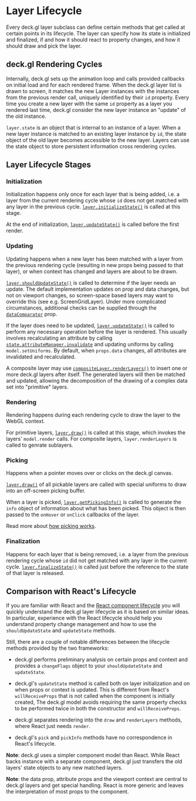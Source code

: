# Layer Lifecycle

Every deck.gl layer subclass can define certain methods that get called
at certain points in its lifecycle. The layer can specify how its state
is initialized and finalized, if and how it should react to property changes,
and how it should draw and pick the layer.


## deck.gl Rendering Cycles

Internally, deck.gl sets up the animation loop and calls provided
callbacks on initial load and for each rendered frame.
When the deck.gl layer list is drawn to screen, it matches the new Layer
instances with the instances from the previous render call, uniquely identified
by their `id` property.
Every time you create a new layer with the same `id` property as a layer you
rendered last time, deck.gl consider the new layer instance an "update" of the
old instance.

`layer.state` is an object that is internal to an instance of a layer.
When a new layer instance is matched to an existing layer instance by `id`,
the state object of the old layer becomes accessible to the new layer.
Layers can use the state object to store persistent information cross rendering cycles.


## Layer Lifecycle Stages

### Initialization

Initialization happens only once for each layer that is being added, i.e. a layer from the
current rendering cycle whose `id` does not get matched with any layer in the previous
cycle.
[`layer.initializeState()`](/docs/api-reference/layer.md#-initializestate-) is called at
this stage.

At the end of initialization,
[`layer.updateState()`](/docs/api-reference/layer.md#-updatestate-) is called
before the first render.

### Updating

Updating happens when a new layer has been matched with a layer from the previous
rendering cycle (resulting in new props being passed to that layer),
or when context has changed and layers are about to be drawn.

[`layer.shouldUpdateState()`](/docs/api-reference/layer.md#-shouldupdatestate-)
is called to determine if the layer needs an update. The default implementation updates on prop and data changes, but not on viewport changes, so screen-space based layers may want to override this (see e.g. ScreenGridLayer).
Under more complicated circumstances, additional checks can be supplied through the
[`dataComparator`](/docs/api-reference/layer.md#-datacomparator-function-optional-)
prop.

If the layer does need to be updated,
[`layer.updateState()`](/docs/api-reference/layer.md#-updatestate-)
is called to perform any necessary operation before the layer is rendered.
This usually involves recalculating an attribute by calling
[`state.attributeManager.invalidate`](/docs/api-reference/attribute-manager.md#-invalidate-)
and updating uniforms by calling `model.setUniforms`.
By default, when `props.data` changes, all attributes are invalidated and recalculated.

A composite layer may use
[`compositeLayer.renderLayers()`](/docs/api-reference/composite-layer.md#-renderlayers-)
to insert one or more deck.gl layers after itself.
The generated layers will then be matched and updated,
allowing the decomposition of the drawing of a complex data set
into "primitive" layers.

### Rendering

Rendering happens during each rendering cycle to draw the layer to the WebGL context.

For primitive layers, [`layer.draw()`](/docs/api-reference/layer.md#-draw-)
is called at this stage, which invokes the layers' `model.render` calls.
For composite layers, `layer.renderLayers` is called to genrate sublayers.

### Picking

Happens when a pointer moves over or clicks on the deck.gl canvas.

[`layer.draw()`](/docs/api-reference/layer.md#-draw-) of all pickable layers
are called with special uniforms to draw into an off-screen picking buffer.

When a layer is picked,
[`layer.getPickingInfo()`](/docs/api-reference/layer.md#-getpickinginfo-)
is called to generate the `info` object of information about what has been picked.
This object is then passed to the `onHover` or `onClick` callbacks of the layer.

Read more about [how picking works](/docs/advanced/picking.md).

### Finalization

Happens for each layer that is being removed, i.e. a layer from the previous
rendering cycle whose `id` did not get matched with any layer in the current
cycle.
[`layer.finalizeState()`](/docs/api-reference/layer.md#-finalizestate-)
is called just before the reference to the state of that layer
is released.


## Comparison with React's Lifecycle

If you are familiar with React and the
[React component lifecycle](https://facebook.github.io/react/docs/component-specs.html)
you will quickly understand the deck.gl layer lifecycle as it is based on
similar ideas. In particular, experience with the React lifecycle should help
you understand property change management and how to use the
`shouldUpdateState` and `updateState` methods.

Still, there are a couple of notable differences between the lifecycle
methods provided by the two frameworks:

- deck.gl performs preliminary analysis on certain props and context and
  provides a `changeFlags` object to your `shouldUpdateState` and
  `updateState`.

- deck.gl's `updateState` method is called both on layer initialization and
  on when props or context is updated. This is different from React's
  `willReceiveProps` that is not called when the component is initially created,
  The deck.gl model avoids requiring the same property checks to be performed
  twice in both the constructor and `willReceiveProps`.

- deck.gl separates rendering into the `draw` and `renderLayers` methods,
  where React just needs `render`.

- deck.gl's `pick` and `pickInfo` methods have no correspondence in
  React's lifecycle.

**Note**: deck.gl uses a simpler component model than React.
  While React backs instance with a separate component, deck.gl just transfers
  the old layers' state objects to any new matched layers.

**Note**: the data prop, attribute props and the viewport context are
  central to deck.gl layers and get special handling. React is more generic
  and leaves the interpretation of most props to the component.
